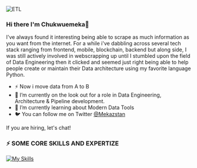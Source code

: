 
![ETL](https://github.com/Mekazstan/Mekazstan/assets/101509899/d902f838-d4f9-4137-b695-db04320b47ce)


### Hi there I'm Chukwuemeka👋
I've always found it interesting being able to scrape as much information as you want from the internet. For a while i've dabbling across several tech stack ranging from frontend, mobile, blockchain, backend but along side, I was still actively involved in webscrapping up until I stumbled upon the field of Data Engineering then it clicked and seemed just right being able to help people create or maintain their Data architecture using my favorite language Python.
- ⚡ Now i move data from A to B 
- 👯 I’m currently on the look out for a role in Data Engineering, Architecture & Pipeline development.
- 🌱 I’m currently learning about Modern Data Tools
- 🐦 You can follow me on Twitter [@Mekazstan](https://x.com/Mekazstan)

If you are hiring, let's chat!
<!--
**Mekazstan/Mekazstan** is a ✨ _special_ ✨ repository because its `README.md` (this file) appears on your GitHub profile.

Here are some ideas to get you started:

- 🔭 I’m currently working on ...
- 🌱 I’m currently learning ...
- 👯 I’m looking to collaborate on ...
- 🤔 I’m looking for help with ...
- 💬 Ask me about ...
- 📫 How to reach me: ...
- 😄 Pronouns: ...
- ⚡ Fun fact: ...
-->

### ⚡ SOME CORE SKILLS AND EXPERTIZE


[![My Skills](https://skillicons.dev/icons?i=py,docker,aws,kafka,postgres,mongodb,mysql,bash,git,github,kubernetes,django,linux&theme=dark)](https://skillicons.dev)
